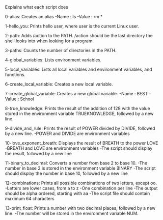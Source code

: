 Explains what each script does

0-alias: 
Creates an alias
-Name : ls
-Value : rm *

1-hello_you:
Prints hello user, where user is the current Linux user.

2-path:
Adds /action to the PATH. /action should be the last directory the shell looks into when looking for a program.

3-paths:
Counts the number of directories in the PATH.

4-global_variables:
Lists environment variables.

5-local_variables:
Lists all local variables and environment variables, and functions.

6-create_local_variable:
Creates a new local variable.

7-create_global_variable:
Creates a new global variable.
-Name : BEST
-Value : School

8-true_knowledge:
Prints the result of the addition of 128 with the value stored in the environment variable TRUEKNOWLEDGE, followed by a new line.

9-divide_and_rule:
Prints the result of POWER divided by DIVIDE, followed by a new line.
-POWER and DIVIDE are environment variables

10-love_exponent_breath:
Displays the result of BREATH to the power LOVE
-BREATH and LOVE are environment variables
-The script should display the result, followed by a new line

11-binary_to_decimal:
Converts a number from base 2 to base 10.
-The number in base 2 is stored in the environment variable BINARY
-The script should display the number in base 10, followed by a new line

12-combinations:
Prints all possible combinations of two letters, except oo.
-Letters are lower cases, from a to z
-One combination per line
-The output should be alpha ordered, starting with aa
-The script file should contain maximum 64 characters

13-print_float:
Prints a number with two decimal places, followed by a new line.
-The number will be stored in the environment variable NUM.
